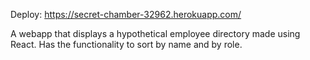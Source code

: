 Deploy: https://secret-chamber-32962.herokuapp.com/

A webapp that displays a hypothetical employee directory made using React. Has the functionality to sort by name and by role.


